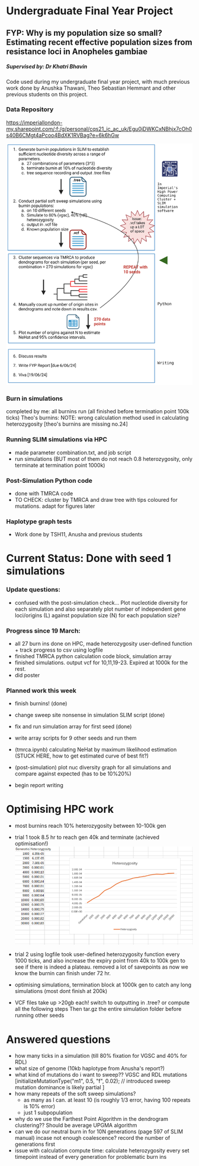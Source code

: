 # Undergraduate Final Year Project
## FYP: Why is my population size so small? Estimating recent effective population sizes from resistance loci in Anopheles gambiae

##### Supervised by: Dr Khatri Bhavin

Code used during my undergraduate final year project, with much previous work done by Anushka Thawani, Theo Sebastian Hemmant and other previous students on this project.

### Data Repository
https://imperiallondon-my.sharepoint.com/:f:/g/personal/cqs21_ic_ac_uk/Egu0jDWKCxNBhjx7cOh0s40B6CMgt4aPcoo4BdXK1RVBag?e=6k6hGw

![alt text](<FYP (5).png>)

### Burn in simulations
completed by me: all burnins run (all finished before termination point 100k ticks)
Theo's burnins: NOTE: wrong calculation method used in calculating heterozygosity [theo's burnins are missing no.24]

### Running SLIM simulations via HPC 
- made parameter combination.txt, and job script
- run simulations (BUT most of them do not reach 0.8 heterozygosity, only terminate at termination point 1000k)


### Post-Simulation Python code
- done with TMRCA code
- TO CHECK: cluster by TMRCA and draw tree with tips coloured for mutations. adapt for figures later


### Haplotype graph tests
- Work done by TSH11, Anusha and previous students



# Current Status: Done with seed 1 simulations
### Update questions:
- confused with the post-simulation check... 
    Plot nucleotide diversity for each simulation and also separately 
    plot number of independent gene loci/origins (L) against population size (N) for each population size?


### Progress since 19 March:
- all 27 burn ins done on HPC, made heterozygosity user-defined function + track progress to csv using logfile
- finished TMRCA python calculation code block, simulation array
- finished simulations. output vcf for 10,11,19-23. Expired at 1000k for the rest.
- did poster

### Planned work this week
- finish burnins! (done)
- change sweep site nonsense in simulation SLIM script (done)
- fix and run simulation array for first seed (done)
- write array scripts for 9 other seeds and run them
- (tmrca.ipynb) calculating NeHat by maximum likelihood estimation (STUCK HERE, how to get estimated curve of best fit?)
- (post-simulation) plot nuc diversity graph for all simulations and compare against expected (has to be 10%<nuc diversity>20%)

- begin report writing


# Optimising HPC work
- most burnins reach 10% heterozygosity between 10-100k gen
- trial 1 took 8.5 hr to reach gen 40k and terminate (achieved optimisation!)
![alt text](image-1.png)

- trial 2 using logfile took user-defined heterozygosity function every 1000 ticks, and also increase the expiry point from 40k to 100k gen to see if there is indeed a plateau. removed a lot of savepoints as now we know the burnin can finish under 72 hr.

- optimising simulations, termination block at 1000k gen to catch any long simulations (most dont finish at 200k)
- VCF files take up >20gb each! switch to outputting in .tree? or compute all the following steps Then tar.gz the entire simulation folder before running other seeds


# Answered questions
- how many ticks in a simulation (till 80% fixation for VGSC and 40% for RDL)
- what size of genome  (10kb haplotype from Anusha's report?)
- what kind of mutations do i want to sweep?? VGSC and RDL mutations [initializeMutationType("m1", 0.5, "f", 0.02); // introduced sweep mutation dominance is likely partial ]
- how many repeats of the soft sweep simulations? 
    - as many as I can. at least 10 (is roughly 1/3 error, having 100 repeats is 10% error)
    - just 1 subpopulation
- why do we use the Farthest Point Algorithm in the dendrogram clustering?? Should be average UPGMA algorithm
- can we do our neutral burn in for 10N generations (page 597 of SLIM manual) incase not enough coalescence? record the number of generations first
- issue with calculation compute time: calculate heterozygosity every set timepoint instead of every generation for problematic burn ins
